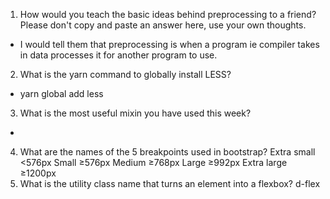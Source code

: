 1. How would you teach the basic ideas behind preprocessing to a friend?  Please don't copy and paste an answer here, use your own thoughts.

- I would tell them that preprocessing is when a program ie compiler takes in data processes it for another program to use.

2. What is the yarn command to globally install LESS?
- yarn global add less
3. What is the most useful mixin you have used this week?
-
4. What are the names of the 5 breakpoints used in bootstrap?
Extra small
<576px
Small
≥576px
Medium
≥768px
Large
≥992px
Extra large
≥1200px
5. What is the utility class name that turns an element into a flexbox?
d-flex
